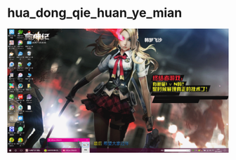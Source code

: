 # hua_dong_qie_huan_ye_mian
![image](https://github.com/yue31313/ChineseAndroidStudio/blob/master/TuPian/GIF2.gif)